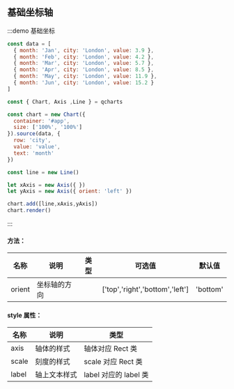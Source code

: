 ## 基础坐标轴

:::demo 基础坐标

```javascript
const data = [
  { month: 'Jan', city: 'London', value: 3.9 },
  { month: 'Feb', city: 'London', value: 4.2 },
  { month: 'Mar', city: 'London', value: 5.7 },
  { month: 'Apr', city: 'London', value: 8.5 },
  { month: 'May', city: 'London', value: 11.9 },
  { month: 'Jun', city: 'London', value: 15.2 }
]

const { Chart, Axis ,Line } = qcharts

const chart = new Chart({
  container: '#app',
  size: ['100%', '100%']
}).source(data, {
  row: 'city',
  value: 'value',
  text: 'month'
})

const line = new Line()

let xAxis = new Axis({ })
let yAxis = new Axis({ orient: 'left' })

chart.add([line,xAxis,yAxis])
chart.render()
```

:::

#### 方法：

| 名称         | 说明                     | 类型  | 可选值                                                                                      | 默认值                  |
| ------------ | --------------------- | ----- | ---------- | ----------------------- |
| orient       | 坐标轴的方向    |       | ['top','right','bottom','left']     | 'bottom'                |

#### style 属性：

| 名称  | 说明         | 类型                  |
| ----- | ------------ | ------------------- |
| axis  | 轴体的样式   | 轴体对应 Rect 类      |
| scale | 刻度的样式   | scale 对应 Rect 类    |
| label | 轴上文本样式 | label 对应的 label 类 |

